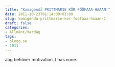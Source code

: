 ```yaml
---
title: "Komigendå PRITTMARIE KÖR FÖÖFAAA-HAAAN!"
date: 2011-10-23T01:14:00+01:00
slug: komigenda-prittmarie-kor-foofaaa-haaan-1
draft: false
categories:
- Allmänt/Vardag
tags:
- blogg.se
- 2011
---
```

Jag behöver motivation. I has none.